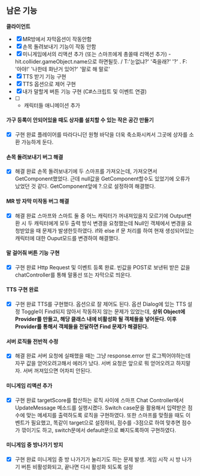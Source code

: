 ## 남은 기능
**클라이언트**
- [x] MR방에서 자막옵션이 작동안함
- [x] 손목 돌려보내기 기능이 작동 안함
- [x] 미니게임에서의 리액션 추가 (또는 스마프에게 총쏠때 리액션 추가) - hit.collider.gameObject.name으로 하면될듯. / T:'눈없냐?' '죽을래?' '?' . F: '아야!' '나한테 화난거 있어?' '말로 해 말로'
- [x] TTS 받기 기능 구현
- [x] TTS 옵션으로 제어 구현
- [x] 내가 말할게 버튼 기능 구현 (C#스크립트 및 이벤트 연결)
- [ ] + 캐릭터들 애니메이션 추가

#### 가구 등록이 안되어있을 때도 상자를 설치할 수 있는 작은 공간 만들기
- [x] 구현 완료
플레이어를 따라다니던 원형 바닥을 더욱 축소화시켜서 그곳에 상자를 소환 가능하게 둔다.
#### 손목 돌려보내기 버그 해결
- [x] 해결 완료
손목 돌려보내기에 두 스마프를 가져오는데, 가져오면서 GetComponent했었다. 근데 null값을 GetComponent할수도 있었기에 오류가 났었던 것 같다. GetComponent앞에 ?.으로 설정하여 해결했다.
#### MR 방 자막 미작동 버그 해결
- [x] 해결 완료
스마프와 스마트 둘 중 어느 캐릭터가 꺼내져있을지 모르기에 Output변환 시 두 캐릭터에게 모두 출력 방식 변경을 요청했는데 Null인 객체에서 변경을 요청받았을 때 문제가 발생한듯하였다. if와 else if 문 처리를 하여 현재 생성되어있는 캐릭터에 대한 Ouput모드를 변경하여 해결했다.
#### 말 걸어줘 버튼 기능 구현
- [x] 구현 완료
Http Request 및 이벤트 등록 완료. 빈값을 POST로 보낸뒤 받은 값을 chatController를 통해 말풍선 또는 자막으로 띄운다.
#### TTS 구현 완료
- [x] 구현 완료
TTS를 구현했다. 옵션으로 잘 제어도 된다. 옵션 Dialog에 있는 TTS 설정 Toggle이 Find되지 않아서 작동하지 않는 문제가 있었는데, 
**상위 Object에 Provider를 만들고, 해당 클래스 내에 비활성화 될 객체들을 넣어둔다. 이후 Provider를 통해서 객체들을 전달하면 Find 문제가 해결된다.**
#### 서버 로직들 전반적 수정
- [x] 해결 완료
서버 요청에 실패했을 때는 그냥 response.error 만 로그찍어야하는데 자꾸 값을 얻어오려고해서 에러가 났다. 서버 요청은 앞으로 뭐 얻어오려고 하지말자. 서버 꺼져있으면 어차피 안된다.
#### 미니게임 리액션 추가
- [x] 구현 완료
targetScore를 합산하는 로직 사이에 스마프 Chat Controller에서 UpdateMessage 메소드를 실행시켰다. Switch case문을 활용해서 입력받은 점수에 맞는 메세지를 출력하도록 로직을 구현하였다. 또한 스마프를 맞췄을 때도 이벤트가 필요했고, 똑같이 target으로 설정하되, 점수를 -3점으로 하여 맞추면 점수가 깎이기도 하고, switch문에서 default문으로 빠지도록하여 구현하였다.
#### 미니게임 중 방나가기 방지
- [x] 구현 완료
미니게임 중 방 나가기가 눌리기도 하는 문제 발생. 게임 시작 시 방 나가기 버튼 비활성화되고, 끝나면 다시 활성화 되도록 설정